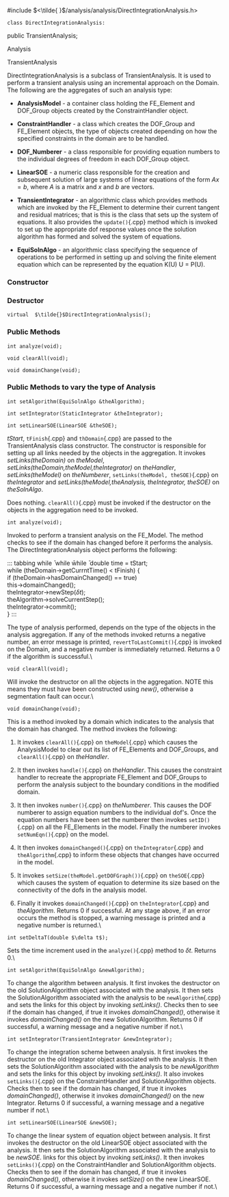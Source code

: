 \
#include $<\tilde{ }$/analysis/analysis/DirectIntegrationAnalysis.h$>$



```{.cpp}
class DirectIntegrationAnalysis:
```
 public TransientAnalysis;


Analysis

TransientAnalysis

DirectIntegrationAnalysis is a subclass of TransientAnalysis. It is used
to perform a transient analysis using an incremental approach on the
Domain. The following are the aggregates of such an analysis type:

-   **AnalysisModel** - a container class holding the FE_Element and
    DOF_Group objects created by the ConstraintHandler object.

-   **ConstraintHandler** - a class which creates the DOF_Group and
    FE_Element objects, the type of objects created depending on how the
    specified constraints in the domain are to be handled.

-   **DOF_Numberer** - a class responsible for providing equation
    numbers to the individual degrees of freedom in each DOF_Group
    object.

-   **LinearSOE** - a numeric class responsible for the creation and
    subsequent solution of large systems of linear equations of the form
    $Ax = b$, where $A$ is a matrix and $x$ and $b$ are vectors.

-   **TransientIntegrator** - an algorithmic class which provides
    methods which are invoked by the FE_Element to determine their
    current tangent and residual matrices; that is this is the class
    that sets up the system of equations. It also provides the
    `update()`{.cpp} method which is invoked to set up the appropriate dof
    response values once the solution algorithm has formed and solved
    the system of equations.

-   **EquiSolnAlgo** - an algorithmic class specifying the sequence of
    operations to be performed in setting up and solving the finite
    element equation which can be represented by the equation K(U) U =
    P(U).


### Constructor


### Destructor


```{.cpp}
virtual  $\tilde{}$DirectIntegrationAnalysis();
```

### Public Methods


```{.cpp}
int analyze(void);
```



```{.cpp}
void clearAll(void);
```



```{.cpp}
void domainChange(void);
```

### Public Methods to vary the type of Analysis



```{.cpp}
int setAlgorithm(EquiSolnAlgo &theAlgorithm);
```



```{.cpp}
int setIntegrator(StaticIntegrator &theIntegrator);
```



```{.cpp}
int setLinearSOE(LinearSOE &theSOE);
```



*tStart*, `tFinish`{.cpp} and `thDomain`{.cpp} are passed to the TransientAnalysis
class constructor. The constructor is responsible for setting up all
links needed by the objects in the aggregation. It invokes
*setLinks(theDomain)* on *theModel*,
*setLinks(theDomain,theModel,theIntegrator)* on *theHandler*,
*setLinks(theModel)* on *theNumberer*, `setLinks(theModel, theSOE)`{.cpp} on
*theIntegrator* and *setLinks(theModel,theAnalysis, theIntegrator,
theSOE)* on *theSolnAlgo*.

Does nothing. `clearAll()`{.cpp} must be invoked if the destructor on the
objects in the aggregation need to be invoked.

```{.cpp}
int analyze(void);
```


Invoked to perform a transient analysis on the FE_Model. The method
checks to see if the domain has changed before it performs the analysis.
The DirectIntegrationAnalysis object performs the following:

::: tabbing
while ̄ while w̄hile ̄ double time = tStart;\
while (theDomain-$>$getCurrntTime() $<$ tFinish) {\
if (theDomain-$>$hasDomainChanged() == true)\
this-$>$domainChanged();\
theIntegrator-$>$newStep($\delta t$);\
theAlgorithm-$>$solveCurrentStep();\
theIntegrator-$>$commit();\
}
:::

The type of analysis performed, depends on the type of the objects in
the analysis aggregation. If any of the methods invoked returns a
negative number, an error message is printed, `revertToLastCommit()`{.cpp} is
invoked on the Domain, and a negative number is immediately returned.
Returns a $0$ if the algorithm is successful.\

```{.cpp}
void clearAll(void);
```

Will invoke the destructor on all the objects in the aggregation. NOTE
this means they must have been constructed using *new()*, otherwise a
segmentation fault can occur.\

```{.cpp}
void domainChange(void);
```

This is a method invoked by a domain which indicates to the analysis
that the domain has changed. The method invokes the following:

1.  It invokes `clearAll()`{.cpp} on `theModel`{.cpp} which causes the AnalysisModel
    to clear out its list of FE_Elements and DOF_Groups, and
    `clearAll()`{.cpp} on *theHandler*.

2.  It then invokes `handle()`{.cpp} on *theHandler*. This causes the
    constraint handler to recreate the appropriate FE_Element and
    DOF_Groups to perform the analysis subject to the boundary
    conditions in the modified domain.

3.  It then invokes `number()`{.cpp} on *theNumberer*. This causes the DOF
    numberer to assign equation numbers to the individual dof's. Once
    the equation numbers have been set the numberer then invokes
    `setID()`{.cpp} on all the FE_Elements in the model. Finally the numberer
    invokes `setNumEqn()`{.cpp} on the model.

4.  It then invokes `domainChanged()`{.cpp} on `theIntegrator`{.cpp} and
    `theAlgorithm`{.cpp} to inform these objects that changes have occurred in
    the model.

5.  It invokes `setSize(theModel.getDOFGraph())`{.cpp} on `theSOE`{.cpp} which
    causes the system of equation to determine its size based on the
    connectivity of the dofs in the analysis model.

6.  Finally it invokes `domainChanged()`{.cpp} on `theIntegrator`{.cpp} and
    *theAlgorithm*. Returns $0$ if successful. At any stage above, if an
    error occurs the method is stopped, a warning message is printed and
    a negative number is returned.\


```{.cpp}
int setDeltaT(double $\delta t$);
```

Sets the time increment used in the `analyze()`{.cpp} method to $\delta
t$. Returns $0$.\

```{.cpp}
int setAlgorithm(EquiSolnAlgo &newAlgorithm);
```


To change the algorithm between analysis. It first invokes the
destructor on the old SolutionAlgorithm object associated with the
analysis. It then sets the SolutionAlgorithm associated with the
analysis to be `newAlgorithm`{.cpp} and sets the links for this object by
invoking *setLinks()*. Checks then to see if the domain has changed, if
true it invokes *domainChanged()*, otherwise it invokes
*domainChanged()* on the new SolutionAlgorithm. Returns $0$ if
successful, a warning message and a negative number if not.\

```{.cpp}
int setIntegrator(TransientIntegrator &newIntegrator);
```


To change the integration scheme between analysis. It first invokes the
destructor on the old Integrator object associated with the analysis. It
then sets the SolutionAlgorithm associated with the analysis to be
*newAlgorithm* and sets the links for this object by invoking
*setLinks()*. It also invokes `setLinks()`{.cpp} on the ConstraintHandler and
SolutionAlgorithm objects. Checks then to see if the domain has changed,
if true it invokes *domainChanged()*, otherwise it invokes
*domainChanged()* on the new Integrator. Returns $0$ if successful, a
warning message and a negative number if not.\

```{.cpp}
int setLinearSOE(LinearSOE &newSOE);
```


To change the linear system of equation object between analysis. It
first invokes the destructor on the old LinearSOE object associated with
the analysis. It then sets the SolutionAlgorithm associated with the
analysis to be *newSOE*. links for this object by invoking *setLinks()*.
It then invokes `setLinks()`{.cpp} on the ConstraintHandler and
SolutionAlgorithm objects. Checks then to see if the domain has changed,
if true it invokes *domainChanged()*, otherwise it invokes *setSize()*
on the new LinearSOE. Returns $0$ if successful, a warning message and a
negative number if not.\

